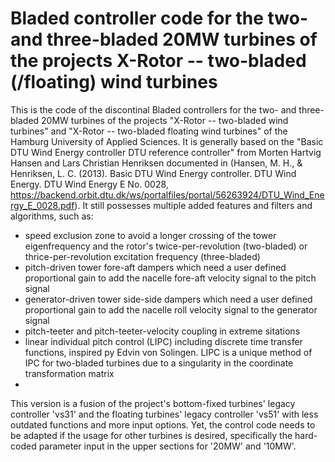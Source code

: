# Bladed controller code for the two- and three-bladed 20MW turbines of the projects X-Rotor -- two-bladed (/floating) wind turbines

This is the code of the discontinal Bladed controllers for the two- and three-bladed 20MW turbines of the projects "X-Rotor -- two-bladed wind turbines" and "X-Rotor -- two-bladed floating wind turbines" of the Hamburg University of Applied Sciences. It is generally based on the "Basic DTU Wind Energy controller DTU reference controller" from  Morten Hartvig Hansen and Lars Christian Henriksen documented in (Hansen, M. H., & Henriksen, L. C. (2013). Basic DTU Wind Energy controller. DTU Wind Energy. DTU Wind Energy E No. 0028, https://backend.orbit.dtu.dk/ws/portalfiles/portal/56263924/DTU_Wind_Energy_E_0028.pdf). It still possesses multiple added features and filters and algorithms, such as:
- speed exclusion zone to avoid a longer crossing of the tower eigenfrequency and the rotor's twice-per-revolution (two-bladed) or thrice-per-revolution excitation frequency (three-bladed) 
- pitch-driven tower fore-aft dampers which need a user defined proportional gain to add the nacelle fore-aft velocity signal to the pitch signal
- generator-driven tower side-side dampers which need a user defined proportional gain to add the nacelle roll velocity signal to the generator signal
- pitch-teeter and pitch-teeter-velocity coupling in extreme sitations
- linear individual pitch control (LIPC) including discrete time transfer functions, inspired py Edvin von Solingen. LIPC is a unique method of IPC for two-bladed turbines due to a singularity in the coordinate transformation matrix
- 

This version is a fusion of the project's bottom-fixed turbines' legacy controller 'vs31' and the floating turbines' legacy controller 'vs51' with less outdated functions and more input options. Yet, the control code needs to be adapted if the usage for other turbines is desired, specifically the hard-coded parameter input in the upper sections for '20MW' and '10MW'.
